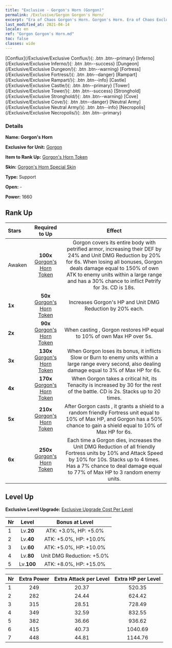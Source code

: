 ```yaml
---
title: "Exclusive - Gorgon's Horn (Gorgon)"
permalink: /Exclusive/Gorgon Gorgon's Horn/
excerpt: "Era of Chaos Gorgon's Horn. Gorgon's Horn. Era of Chaos Exclusive Gorgon's Horn. Gorgon Exclusive."
last_modified_at: 2021-04-14
locale: en
ref: "Gorgon Gorgon's Horn.md"
toc: false
classes: wide
---
```

 [Conflux](/Exclusive/Exclusive Conflux/){: .btn .btn--primary} [Inferno](/Exclusive/Exclusive Inferno/){: .btn .btn--success} [Dungeon](/Exclusive/Exclusive Dungeon/){: .btn .btn--warning} [Fortress](/Exclusive/Exclusive Fortress/){: .btn .btn--danger} [Rampart](/Exclusive/Exclusive Rampart/){: .btn .btn--info} [Castle](/Exclusive/Exclusive Castle/){: .btn .btn--primary} [Tower](/Exclusive/Exclusive Tower/){: .btn .btn--success} [Stronghold](/Exclusive/Exclusive Stronghold/){: .btn .btn--warning} [Cove](/Exclusive/Exclusive Cove/){: .btn .btn--danger} [Neutral Army](/Exclusive/Exclusive Neutral Army/){: .btn .btn--info} [Necropolis](/Exclusive/Exclusive Necropolis/){: .btn .btn--primary} 

### Details
 **Name: Gorgon's Horn** 

 **Exclusive for Unit:** [Gorgon](/units/Gorgon/) 

 **Item to Rank Up:** [Gorgon's Horn Token](/Items/con_995/)

 **Skin:** [Gorgon's Horn Special Skin](/Items/con_663/)

 **Type:** Support

 **Open:** -

 **Power:** 1660

## Rank Up

  |     Stars    |  Required to Up | Effect |
  |:-------------|:---------------:|:---------------:|
  |  Awaken  | **100x** [Gorgon's Horn Token](/Items/con_995/) | <Petrified Armor> Gorgon covers its entire body with petrified armor, increasing their DEF by 24% and Unit DMG Reduction by 20% for 6s. When losing all bonuses, Gorgon deals damage equal to 150% of own ATK to enemy units within a large range and has a 30% chance to inflict Petrify for 3s. CD is 18s. |
  | **1x** <i class="fas fa-star"/> | **50x** [Gorgon's Horn Token](/Items/con_995/) | Increases Gorgon's HP and Unit DMG Reduction by 20% each. |
  | **2x** <i class="fas fa-star"/> | **90x** [Gorgon's Horn Token](/Items/con_995/) | When casting <Petrified Armor>, Gorgon restores HP equal to 10% of own Max HP over 5s. |
  | **3x** <i class="fas fa-star"/> | **130x** [Gorgon's Horn Token](/Items/con_995/) | <Tectonic Fission> When Gorgon loses its <Petrified Armor> bonus, it inflicts Slow or Burn to enemy units within a large range every second, also dealing damage equal to 3% of Max HP for 6s. |
  | **4x** <i class="fas fa-star"/> | **170x** [Gorgon's Horn Token](/Items/con_995/) | When Gorgon takes a critical hit, its Tenacity is increased by 30 for the rest of the battle. CD is 2s. Stacks up to 20 times. |
  | **5x** <i class="fas fa-star"/> | **210x** [Gorgon's Horn Token](/Items/con_995/) | After Gorgon casts <Petrified Armor>, it grants a shield to a random friendly Fortress unit equal to 10% of Max HP, and Gorgon has a 50% chance to gain a shield equal to 10% of Max HP for 6s. |
  | **6x** <i class="fas fa-star"/> | **250x** [Gorgon's Horn Token](/Items/con_995/) | Each time a Gorgon dies, increases the Unit DMG Reduction of all friendly Fortress units by 10% and Attack Speed by 10% for 10s. Stacks up to 4 times. Has a 7% chance to deal damage equal to 77% of Max HP to 3 random enemy units. |


## Level Up
 **Exclusive Level Upgrade:** [Exclusive Upgrade Cost Per Level](/Exclusive/ExclusiveUpgradeCostPerLevel/)

  |  Nr  |   Level  | Bonus at Level |
  |:-----|:--------:|:--------------:|
  | 1 | Lv.**20** | ATK: +3.0%, HP: +5.0% |
  | 2 | Lv.**40** | ATK: +5.0%, HP: +10.0% |
  | 3 | Lv.**60** | ATK: +5.0%, HP: +10.0% |
  | 4 | Lv.**80** | Unit DMG Reduction: +5.0% |
  | 5 | Lv.**100** | ATK: +8.0%, HP: +15.0% |


  |  Nr  |  Extra Power | Extra Attack per Level | Extra HP per Level |
  |:-----|:--------:|:--------:|:--------:|
  | 1 | 249 | 20.37 | 520.35 |
  | 2 | 282 | 24.44 | 624.42 |
  | 3 | 315 | 28.51 | 728.49 |
  | 4 | 349 | 32.59 | 832.55 |
  | 5 | 382 | 36.66 | 936.62 |
  | 6 | 415 | 40.73 | 1040.69 |
  | 7 | 448 | 44.81 | 1144.76 |


